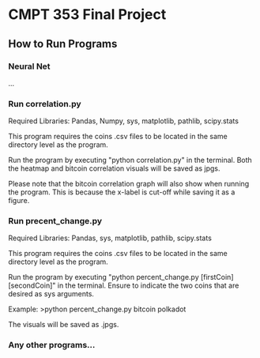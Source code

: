 # CMPT 353 Final Project

## How to Run Programs

### Neural Net
...

### Run correlation.py
Required Libraries: Pandas, Numpy, sys, matplotlib, pathlib, scipy.stats

This program requires the coins .csv files to be located in the same directory level as the program.

Run the program by executing "python correlation.py" in the terminal.
Both the heatmap and bitcoin correlation visuals will be saved as jpgs.

Please note that the bitcoin correlation graph will also show when running the program. This is because the x-label is cut-off while saving it as a figure.

### Run precent_change.py
Required Libraries: Pandas, sys, matplotlib, pathlib, scipy.stats

This program requires the coins .csv files to be located in the same directory level as the program.

Run the program by executing "python percent_change.py [firstCoin] [secondCoin]" in the terminal. Ensure to indicate the two coins that are desired as sys arguments.

Example: >python percent_change.py bitcoin polkadot

The visuals will be saved as .jpgs.


### Any other programs...
